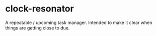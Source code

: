clock-resonator
===============
A repeatable / upcoming task manager. Intended to make it clear when things
are getting close to due.
